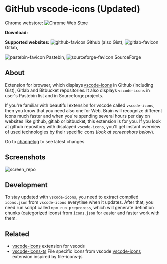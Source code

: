 # GitHub vscode-icons (Updated)

Chrome webstore: ![Chrome Web Store](https://img.shields.io/chrome-web-store/rating/hoccpcefjcgnabbmojbfoflggkecmpgd)

**Download:**

**Supported websites:**
![github-favicon](build/favicons/github-favicon.ico) Github (also Gist),
![gitlab-favicon](build/favicons/gitlab-favicon.ico) Gitlab,
<!-- ![bitbucket-favicon](build/favicons/bitbucket-favicon.ico) Bitbucket (WIP), -->
![pastebin-favicon](build/favicons/pastebin-favicon.ico) Pastebin,
![sourceforge-favicon](./build/favicons/sourceforge-favicon.ico) SourceForge

## About

Extension for browser, which displays [vscode-icons](https://github.com/vscode-icons/vscode-icons) in Github (including Gist), Gitlab and Bitbucket repositories. It also displays `vscode-icons` in user's Pastebin list and in Sourceforge projects.

If you're familiar with beautiful extension for vscode called `vscode-icons`, then you know that you need also one for Web. Brain will recognize different icons much faster and when you're spending several hours per day on websites like github, gitlab or bitbucket, this extension is for you.
If you look at github repository with displayed `vscode-icons`, you'll get instant overview of used technologies by their specific icons (*look at screenshots below*).

Go to [changelog](./CHANGELOG.md) to see latest changes

## Screenshots

![screen_repo](./docs/screenshots/repo_screens.png)

## Development

To stay updated with `vscode-icons`, you need to extract compiled `icons.json` from `vscode-icons` everytime when it updates.
After that, you need run script called `npm run preprocess`, which will generate definition chunks (categorized icons) from `icons.json` for easier and faster work with them.

## Related

- [vscode-icons](https://github.com/vscode-icons/vscode-icons) extension for vscode
- [vscode-icons-ts](https://github.com/zardoy/vscode-icons-ts) File specific icons from vscode [vscode-icons](https://github.com/vscode-icons/vscode-icons) extension inspired by file-icons-js
